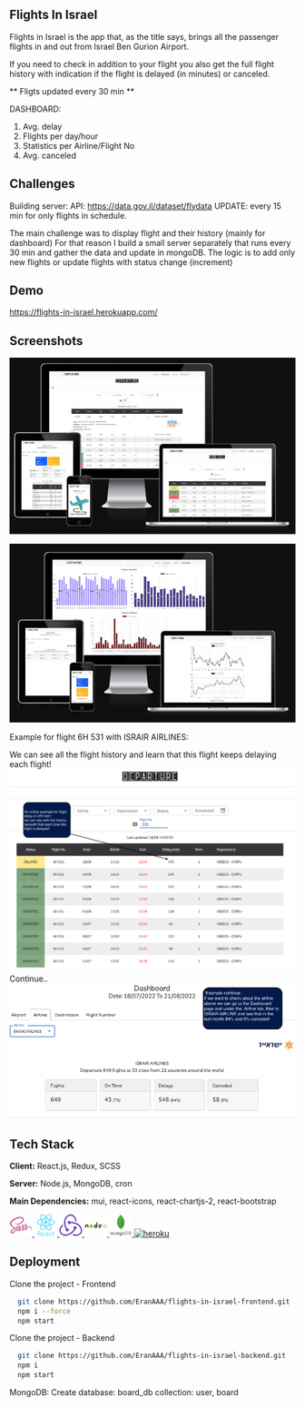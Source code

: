 ## Flights In Israel
   
Flights in Israel is the app that, as the title says, brings all the passenger flights in and out from Israel Ben Gurion Airport.

If you need to check in addition to your flight you also get the full flight history with indication if the flight is delayed (in minutes) or canceled.

** Fligts updated every 30 min **

DASHBOARD: 
1. Avg. delay
2. Flights per day/hour
3. Statistics per Airline/Flight No
4. Avg. canceled
  
## Challenges

Building server:
API: https://data.gov.il/dataset/flydata
UPDATE: every 15 min for only flights in schedule. 

The main challenge was to display flight and their history (mainly for dashboard)
For that reason I build a small server separately that runs every 30 min and gather the data and update in mongoDB. The logic is to add only new flights or update flights with status change (increment)

## Demo

https://flights-in-israel.herokuapp.com/

## Screenshots

   <p align="left"><p/>
   <img src="./src/style/imgs/flight_1.png" alt="" />

   <p align="left"><p/>
   <img src="./src/style/imgs/flight_2.png" alt="" />
   
   Example for flight 6H 531 with ISRAIR AIRLINES: 
   
   We can see all the flight history and learn that this flight keeps delaying each flight!
   <img src="./src/style/imgs/flight_3.png" alt="" />
   Continue..
   <img src="./src/style/imgs/flight_4.png" alt="" />
## Tech Stack

**Client:** React.js, Redux, SCSS

**Server:** Node.js, MongoDB, cron

**Main Dependencies:** mui, react-icons, react-chartjs-2, react-bootstrap

   <p align="left">
   <a href="https://sass-lang.com" target="_blank" rel="noreferrer"> <img
            src="https://raw.githubusercontent.com/devicons/devicon/master/icons/sass/sass-original.svg" alt="sass"
            width="40" height="40" />
      </a>
         <a href="https://reactjs.org/" target="_blank" rel="noreferrer"> <img
            src="https://raw.githubusercontent.com/devicons/devicon/master/icons/react/react-original-wordmark.svg"
            alt="react" width="40" height="40" />
      </a>
       <a href="https://redux.js.org" target="_blank" rel="noreferrer">
         <img src="https://raw.githubusercontent.com/devicons/devicon/master/icons/redux/redux-original.svg" alt="redux"
            width="40" height="40" />
      </a>
      <a href="https://nodejs.org" target="_blank" rel="noreferrer">
         <img src="https://raw.githubusercontent.com/devicons/devicon/master/icons/nodejs/nodejs-original-wordmark.svg"
            alt="nodejs" width="40" height="40" />
      </a>
      <a href="https://www.mongodb.com/" target="_blank" rel="noreferrer"> <img
            src="https://raw.githubusercontent.com/devicons/devicon/master/icons/mongodb/mongodb-original-wordmark.svg"
            alt="mongodb" width="40" height="40" />
      </a>
           <a href="https://heroku.com" target="_blank" rel="noreferrer"> <img
            src="https://www.vectorlogo.zone/logos/heroku/heroku-icon.svg" alt="heroku" width="40" height="40" />
      </a>
   </p>
      
## Deployment

Clone the project - Frontend

```bash
  git clone https://github.com/EranAAA/flights-in-israel-frontend.git
  npm i --force
  npm start
```

Clone the project - Backend

```bash
  git clone https://github.com/EranAAA/flights-in-israel-backend.git
  npm i
  npm start
```
MongoDB: 
Create database: board_db 
collection: user, board

